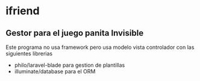 # ifriend
## Gestor para el juego panita Invisible

Este programa no usa framework pero usa modelo vista controlador con las siguientes librerias

- philo/laravel-blade para gestion de plantillas
- illuminate/database para el ORM 

